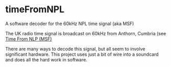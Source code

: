 # timeFromNPL

A software decoder for the 60kHz NPL time signal (aka MSF)

The UK radio time signal is broadcast on 60kHz from Anthorn, Cumbria (see [Time From NLP (MSF)](https://en.wikipedia.org/wiki/Time_from_NPL_(MSF))

There are many ways to decode this signal, but all seem to involve significant hardware.  This project uses just a bit of wire into a soundcard and does all the hard work in software.

